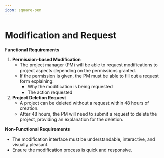 ```yaml
---
icon: square-pen
---
```


# Modification and Request

F**unctional Requirements**

1. **Permission-based Modification**
   * The project manager (PM) will be able to request modifications to project aspects depending on the permissions granted.
   * If the permission is given, the PM must be able to fill out a request form explaining:
     * Why the modification is being requested
     * The action requested
2. **Project Deletion Request**
   * A project can be deleted without a request within 48 hours of creation.
   * After 48 hours, the PM will need to submit a request to delete the project, providing an explanation for the deletion.

**Non-Functional Requirements**

* The modification interface must be understandable, interactive, and visually pleasant.
* Ensure the modification process is quick and responsive.
